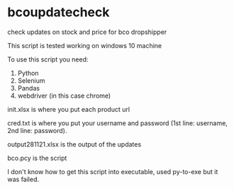 # bcoupdatecheck
check updates on stock and price for bco dropshipper

This script is tested working on windows 10 machine

To use this script you need:
1. Python
2. Selenium
3. Pandas
4. webdriver (in this case chrome)

init.xlsx is where you put each product url

cred.txt is where you put your username and password (1st line: username, 2nd line: password). 

output281121.xlsx is the output of the updates

bco.pcy is the script

I don't know how to get this script into executable, used py-to-exe but it was failed. 
